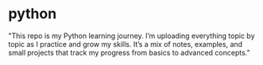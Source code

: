 # python
"This repo is my Python learning journey. I’m uploading everything topic by topic as I practice and grow my skills. It’s a mix of notes, examples, and small projects that track my progress from basics to advanced concepts."
